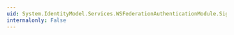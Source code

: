 ```yaml
---
uid: System.IdentityModel.Services.WSFederationAuthenticationModule.SignOut(System.Boolean)
internalonly: False
---
```

